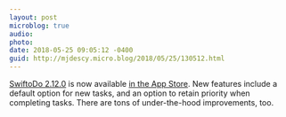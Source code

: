 ```yaml
---
layout: post
microblog: true
audio: 
photo: 
date: 2018-05-25 09:05:12 -0400
guid: http://mjdescy.micro.blog/2018/05/25/130512.html
---
```

[SwiftoDo 2.12.0](https://swiftodoapp.com) is now available [in the App Store](https://itunes.apple.com/us/app/swiftodo-task-list-for-todo.txt/id1073798440?ls=1&mt=8).  New features include a default option for new tasks, and an option to retain priority when completing tasks. There are tons of under-the-hood improvements, too.
